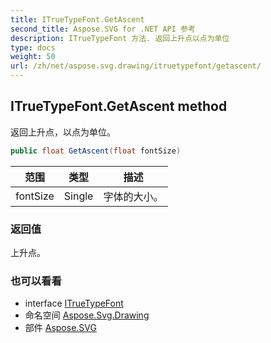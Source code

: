 ```yaml
---
title: ITrueTypeFont.GetAscent
second_title: Aspose.SVG for .NET API 参考
description: ITrueTypeFont 方法. 返回上升点以点为单位
type: docs
weight: 50
url: /zh/net/aspose.svg.drawing/itruetypefont/getascent/
---
```

## ITrueTypeFont.GetAscent method

返回上升点，以点为单位。

```csharp
public float GetAscent(float fontSize)
```

| 范围 | 类型 | 描述 |
| --- | --- | --- |
| fontSize | Single | 字体的大小。 |

### 返回值

上升点。

### 也可以看看

* interface [ITrueTypeFont](../)
* 命名空间 [Aspose.Svg.Drawing](../../itruetypefont/)
* 部件 [Aspose.SVG](../../../)


